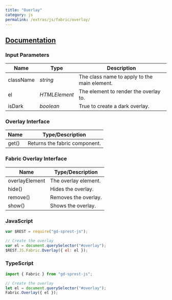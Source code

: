 ```yaml
---
title: "Overlay"
category: js
permalink: /extras/js/fabric/overlay/
---
```

## [Documentation](https://dev.office.com/fabric-js/Components/Overlay/Overlay.html)

### Input Parameters

| Name | Type | Description |
| --- | --- | --- |
| className | _string_ | The class name to apply to the main element. |
| el | _HTMLElement_ | The element to render the overlay to. |
| isDark | _boolean_ | True to create a dark overlay. |

### Overlay Interface

| Name | Type/Description |
| --- | --- |
| get() | Returns the fabric component. |

### Fabric Overlay Interface

| Name | Type/Description |
| --- | --- |
| overlayElement | The overlay element. |
| hide() | Hides the overlay. |
| remove() | Removes the overlay. |
| show() | Shows the overlay. |

### JavaScript

```js
var $REST = require("gd-sprest-js");

// Create the overlay
var el = document.querySelector("#overlay");
$REST.JS.Fabric.Overlay({ el: el });
```

### TypeScript

```ts
import { Fabric } from "gd-sprest-js";

// Create the overlay
let el = document.querySelector("#overlay");
Fabric.Overlay({ el });
```